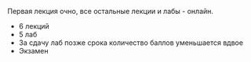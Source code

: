Первая лекция очно, все остальные лекции и лабы - онлайн.  
- 6 лекций
- 5 лаб
- За сдачу лаб позже срока количество баллов уменьшается вдвое
- Экзамен